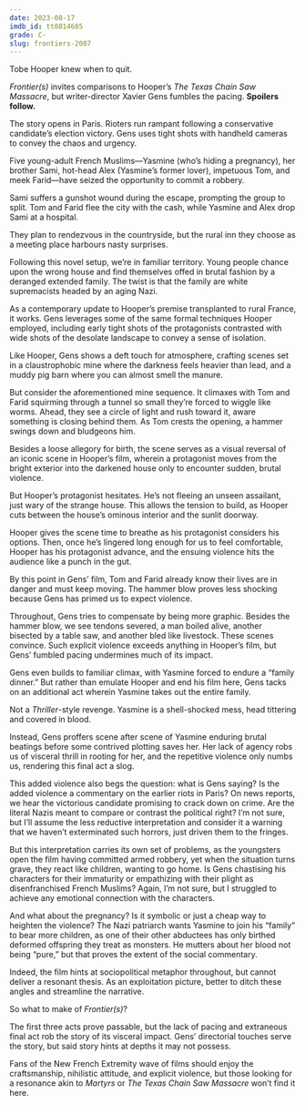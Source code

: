 ```yaml
---
date: 2023-08-17
imdb_id: tt0814685
grade: C-
slug: frontiers-2007
---
```


Tobe Hooper knew when to quit.

<!-- end -->

_Frontier(s)_ invites comparisons to Hooper’s <span data-imdb-id="tt0072271">_The Texas Chain Saw Massacre_</span>, but writer-director Xavier Gens fumbles the pacing. **Spoilers follow.**

The story opens in Paris. Rioters run rampant following a conservative candidate’s election victory. Gens uses tight shots with handheld cameras to convey the chaos and urgency.

Five young-adult French Muslims—Yasmine (who’s hiding a pregnancy), her brother Sami, hot-head Alex (Yasmine’s former lover), impetuous Tom, and meek Farid—have seized the opportunity to commit a robbery.

Sami suffers a gunshot wound during the escape, prompting the group to split. Tom and Farid flee the city with the cash, while Yasmine and Alex drop Sami at a hospital.

They plan to rendezvous in the countryside, but the rural inn they choose as a meeting place harbours nasty surprises.

Following this novel setup, we’re in familiar territory. Young people chance upon the wrong house and find themselves offed in brutal fashion by a deranged extended family. The twist is that the family are white supremacists headed by an aging Nazi.

As a contemporary update to Hooper’s premise transplanted to rural France, it works. Gens leverages some of the same formal techniques Hooper employed, including early tight shots of the protagonists contrasted with wide shots of the desolate landscape to convey a sense of isolation.

Like Hooper, Gens shows a deft touch for atmosphere, crafting scenes set in a claustrophobic mine where the darkness feels heavier than lead, and a muddy pig barn where you can almost smell the manure.

But consider the aforementioned mine sequence. It climaxes with Tom and Farid squirming through a tunnel so small they’re forced to wiggle like worms. Ahead, they see a circle of light and rush toward it, aware something is closing behind them. As Tom crests the opening, a hammer swings down and bludgeons him.

Besides a loose allegory for birth, the scene serves as a visual reversal of an iconic scene in Hooper’s film, wherein a protagonist moves from the bright exterior into the darkened house only to encounter sudden, brutal violence.

But Hooper’s protagonist hesitates. He’s not fleeing an unseen assailant, just wary of the strange house. This allows the tension to build, as Hooper cuts between the house’s ominous interior and the sunlit doorway.

Hooper gives the scene time to breathe as his protagonist considers his options. Then, once he’s lingered long enough for us to feel comfortable, Hooper has his protagonist advance, and the ensuing violence hits the audience like a punch in the gut.

By this point in Gens’ film, Tom and Farid already know their lives are in danger and must keep moving. The hammer blow proves less shocking because Gens has primed us to expect violence.

Throughout, Gens tries to compensate by being more graphic. Besides the hammer blow, we see tendons severed, a man boiled alive, another bisected by a table saw, and another bled like livestock. These scenes convince. Such explicit violence exceeds anything in Hooper’s film, but Gens’ fumbled pacing undermines much of its impact.

Gens even builds to familiar climax, with Yasmine forced to endure a “family dinner.” But rather than emulate Hooper and end his film here, Gens tacks on an additional act wherein Yasmine takes out the entire family.

Not a <span data-imdb-id="tt0072285">_Thriller_</span>-style revenge. Yasmine is a shell-shocked mess, head tittering and covered in blood.

Instead, Gens proffers scene after scene of Yasmine enduring brutal beatings before some contrived plotting saves her. Her lack of agency robs us of visceral thrill in rooting for her, and the repetitive violence only numbs us, rendering this final act a slog.

This added violence also begs the question: what is Gens saying? Is the added violence a commentary on the earlier riots in Paris? On news reports, we hear the victorious candidate promising to crack down on crime. Are the literal Nazis meant to compare or contrast the political right? I’m not sure, but I’ll assume the less reductive interpretation and consider it a warning that we haven’t exterminated such horrors, just driven them to the fringes.

But this interpretation carries its own set of problems, as the youngsters open the film having committed armed robbery, yet when the situation turns grave, they react like children, wanting to go home. Is Gens chastising his characters for their immaturity or empathizing with their plight as disenfranchised French Muslims? Again, I’m not sure, but I struggled to achieve any emotional connection with the characters.

And what about the pregnancy? Is it symbolic or just a cheap way to heighten the violence? The Nazi patriarch wants Yasmine to join his “family” to bear more children, as one of their other abductees has only birthed deformed offspring they treat as monsters. He mutters about her blood not being “pure,” but that proves the extent of the social commentary.

Indeed, the film hints at sociopolitical metaphor throughout, but cannot deliver a resonant thesis. As an exploitation picture, better to ditch these angles and streamline the narrative.

So what to make of _Frontier(s)_?

The first three acts prove passable, but the lack of pacing and extraneous final act rob the story of its visceral impact. Gens’ directorial touches serve the story, but said story hints at depths it may not possess.

Fans of the New French Extremity wave of films should enjoy the craftsmanship, nihilistic attitude, and explicit violence, but those looking for a resonance akin to <span data-imdb-id="tt1029234">_Martyrs_</span> or _The Texas Chain Saw Massacre_ won’t find it here.
